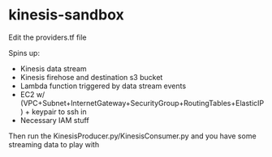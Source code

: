# kinesis-sandbox

Edit the providers.tf file

Spins up:
* Kinesis data stream
* Kinesis firehose and destination s3 bucket
* Lambda function triggered by data stream events
* EC2 w/ (VPC+Subnet+InternetGateway+SecurityGroup+RoutingTables+ElasticIP) + keypair to ssh in
* Necessary IAM stuff

Then run the KinesisProducer.py/KinesisConsumer.py and you have some streaming data to play with
